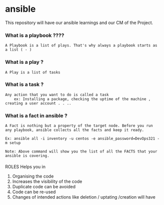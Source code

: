 # ansible

This repository will have our ansible learnings and our CM of the Project.

### What is a playbook ????

```
A Playbook is a list of plays. That's why always a playbook starts as a list ( - )
```

### What is a play ?

```
A Play is a list of tasks
```

### What is a task ?

```
Any action that you want to do is called a task
    ex: Installing a package, checking the uptime of the machine , creating a user account . . .. 

``` 


### What is a fact in ansible ?

```
A Fact is nothing but a property of the target node. Before you run any playbook, ansible collects all the facts and keep it ready.

Ex: ansible all -i inventory -u centos -e ansible_password=DevOps321 -m setup

Note: Above command will show you the list of all the FACTS that your ansible is covering.
```


####


ROLES Helps you in
1) Organising the code 
2) Increases the visibility of the code 
3) Duplicate code can be avoided 
4) Code can be re-used
5) Changes of intended actions like deletion / uptating /creation will have 
